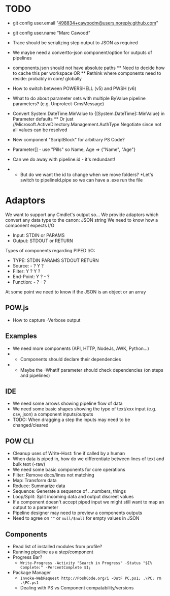 # TODO

* git config user.email "498834+cawoodm@users.noreply.github.com"
* git config user.name "Marc Cawood"

* Trace should be serializing step output to JSON as required
* We maybe need a convertto-json component/option for outputs of pipelines
* components.json should not have absolute paths
** Need to decide how to cache this per workspace OR
** Rethink where components need to reside: probably in core/ globally
* How to switch between POWERSHELL (v5) and PWSH (v6)
* What to do about parameter sets with multiple ByValue pipeline parameters? (e.g. Unprotect-CmsMessage)
* Convert System.DateTime.MinValue to {[System.DateTime]::MinValue} in Parameter defaults
** Or just //Microsoft.ActiveDirectory.Management.AuthType.Negotiate since not all values can be resolved
* New component "ScriptBlock" for arbitrary PS Code?
* Parameter[] - use "Pills" so Name, Age => {"Name", "Age"}
* Can we do away with pipeline.id - it's redundant!
 * * But do we want the id to change when we move folders?
*Let's switch to pipelineId.pipe so we can have a .exe run the file

# Adaptors
We want to support any Cmdlet's output so...
We provide adaptors which convert any data type to the canon: JSON string
We need to know how a component expects I/O
* Input: STDIN or PARAMS
* Output: STDOUT or RETURN

Types of components regarding PIPED I/O:
* TYPE:         STDIN       PARAMS      STDOUT      RETURN
* Source:       -           ?           Y           ?
* Filter:       Y           ?           Y           ?
* End-Point:    Y           ?           -           ?
* Function:     -           ?           -           ?

At some point we need to know if the JSON is an object or an array

## POW.js
* How to capture -Verbose output

## Examples
* We need more components (API, HTTP, NodeJs, AWK, Python...)
* * Components should declare their dependencies
* * Maybe the -WhatIf parameter should check dependencies (on steps and pipelines)

## IDE
* We need some arrows showing pipeline flow of data
* We need some basic shapes showing the type of text/xxx input (e.g. csv, json) a component inputs/outputs
* TODO: When dragging a step the inputs may need to be changed/cleared

## POW CLI
* Cleanup uses of Write-Host: fine if called by a human
* When data is piped in, how do we differentiate between lines of text and bulk text (-raw)
* We need some basic components for core operations
 * Filter: Remove docs/lines not matching
 * Map: Transform data
 * Reduce: Summarize data
 * Sequence: Generate a sequence of ...numbers, things
 * Loop/Split: Split incoming data and output discreet values
* If a component doesn't accept piped input we might still want to map an output to a parameter
* Pipeline designer may need to preview a components outputs
* Need to agree on `""` or `null/$null` for empty values in JSON


## Components
* Read list of installed modules from profile?
* Running pipeline as a step/component
* Progress Bar?
  * `Write-Progress -Activity "Search in Progress" -Status "$I% Complete:" -PercentComplete $I;`
* Package Manager
  * `Invoke-WebRequest http://PoshCode.org/i -OutF PC.ps1; .\PC; rm .\PC.ps1`
  * Dealing with PS vs Component compatability/versions